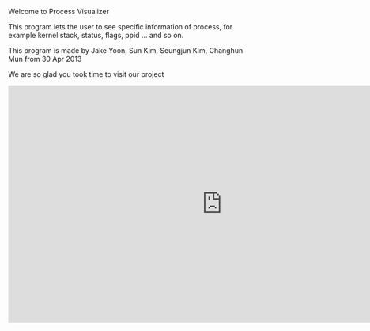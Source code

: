 



Welcome to Process Visualizer


This program lets the user to see specific information of process, for example kernel stack, status, flags, ppid ... and so on.

This program is made by Jake Yoon, Sun Kim, Seungjun Kim, Changhun Mun from 30 Apr 2013

We are so glad you took time to visit our project


<iframe src="http://www.youtube.com/watch?v=Vvz1f0YNIQM" width="864" height="480" frameborder="0"></iframe>